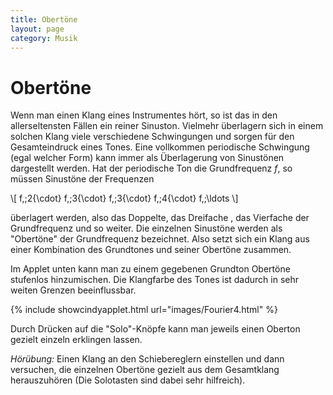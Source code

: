 ```yaml
---
title: Obertöne
layout: page
category: Musik
---
```

<script language="JavaScript" type="text/javascript">
		function doScript(c)
		{
			cdy.evokeCS(c);
		};
               cc='"';
</script>


# Obertöne

Wenn man einen Klang eines Instrumentes hört, so ist das in den allerseltensten Fällen ein reiner Sinuston.
Vielmehr überlagern sich in einem solchen Klang viele verschiedene Schwingungen und sorgen für den Gesamteindruck eines Tones.
Eine vollkommen periodische Schwingung (egal welcher Form) kann immer als Überlagerung von Sinustönen dargestellt werden.
Hat der periodische Ton die Grundfrequenz $f$, so  müssen Sinustöne der Frequenzen

\\[
f,\;2{\cdot} f,\;3{\cdot} f,\;3{\cdot} f,\;4{\cdot} f,\;\ldots
\\]

überlagert werden, also das Doppelte, das Dreifache , das Vierfache der Grundfrequenz und so weiter.
Die einzelnen Sinustöne werden als "Obertöne" der Grundfrequenz bezeichnet. Also setzt sich ein Klang aus einer Kombination des
Grundtones und seiner Obertöne zusammen.

Im Applet unten kann man zu einem gegebenen Grundton Obertöne stufenlos hinzumischen.
Die Klangfarbe des Tones ist dadurch in sehr weiten Grenzen beeinflussbar.

{% include showcindyapplet.html url="images/Fourier4.html" %}



Durch Drücken auf die "Solo"-Knöpfe kann man jeweils einen Oberton gezielt einzeln erklingen lassen.

*Hörübung:* Einen Klang an den Schiebereglern einstellen und dann versuchen, die einzelnen Obertöne gezielt aus dem
Gesamtklang herauszuhören (Die Solotasten sind dabei sehr hilfreich).
